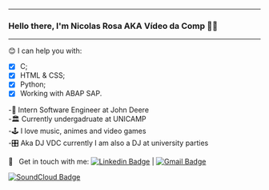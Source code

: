 ***
### Hello there, I'm Nicolas Rosa AKA Vídeo da Comp 🤘🏾

***

😊   I can help you with: </br>
- [x] C; </br>
- [x] HTML & CSS; </br>
- [x] Python; </br>
- [x] Working with ABAP SAP. </br> 

-🏢 Intern Software Engineer at John Deere </br>
-🏛️ Currently undergadruate at UNICAMP </br>
-🕹️ I love music, animes and video games <br/>
-🎛️ Aka DJ VDC currently I am also a DJ at university parties

:email: &nbsp; Get in touch with me:
[![Linkedin Badge](https://img.shields.io/badge/-onicolasrosa-blue?style=flat-square&logo=Linkedin&logoColor=white&link=https://www.linkedin.com/in/onicolasrosa/)](https://www.linkedin.com/in/onicolasrosa/) 
| 
[![Gmail Badge](https://img.shields.io/badge/-onicolasrosa@gmail.com-c14438?style=flat-square&logo=Gmail&logoColor=white&link=mailto:onicolasrosa@gmail.com)](mailto:onicolasrosa@gmail.com)

[![SoundCloud Badge](https://img.shields.io/badge/-djvdc-orange?style=flat-square&logo=SoundCloud&logoColor=white&link=https://soundcloud.com/videodacomp)](https://soundcloud.com/videodacomp)
